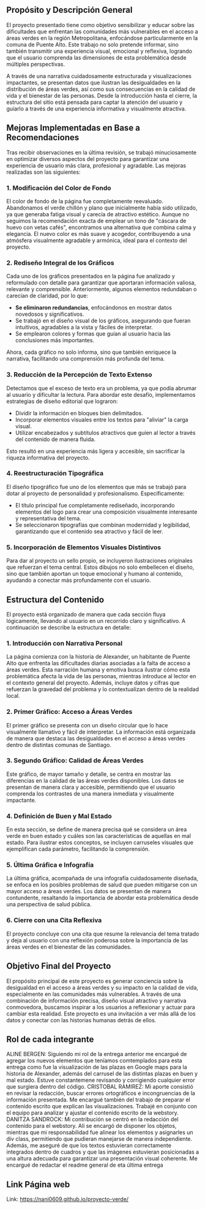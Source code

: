 
## Propósito y Descripción General

El proyecto presentado tiene como objetivo sensibilizar y educar sobre las dificultades que enfrentan las comunidades más vulnerables en el acceso a áreas verdes en la región Metropolitana, enfocándose particularmente en la comuna de Puente Alto. Este trabajo no solo pretende informar, sino también transmitir una experiencia visual, emocional y reflexiva, logrando que el usuario comprenda las dimensiones de esta problemática desde múltiples perspectivas.

A través de una narrativa cuidadosamente estructurada y visualizaciones impactantes, se presentan datos que ilustran las desigualdades en la distribución de áreas verdes, así como sus consecuencias en la calidad de vida y el bienestar de las personas. Desde la introducción hasta el cierre, la estructura del sitio está pensada para captar la atención del usuario y guiarlo a través de una experiencia informativa y visualmente atractiva.

## Mejoras Implementadas en Base a Recomendaciones

Tras recibir observaciones en la última revisión, se trabajó minuciosamente en optimizar diversos aspectos del proyecto para garantizar una experiencia de usuario más clara, profesional y agradable. Las mejoras realizadas son las siguientes:

### 1. **Modificación del Color de Fondo**

El color de fondo de la página fue completamente reevaluado. Abandonamos el verde chillón y plano que inicialmente había sido utilizado, ya que generaba fatiga visual y carecía de atractivo estético. Aunque no seguimos la recomendación exacta de emplear un tono de "cáscara de huevo con vetas cafés", encontramos una alternativa que combina calma y elegancia. El nuevo color es más suave y acogedor, contribuyendo a una atmósfera visualmente agradable y armónica, ideal para el contexto del proyecto.

### 2. **Rediseño Integral de los Gráficos**

Cada uno de los gráficos presentados en la página fue analizado y reformulado con detalle para garantizar que aportaran información valiosa, relevante y comprensible. Anteriormente, algunos elementos redundaban o carecían de claridad, por lo que:

- **Se eliminaron redundancias**, enfocándonos en mostrar datos novedosos y significativos.
- Se trabajó en el diseño visual de los gráficos, asegurando que fueran intuitivos, agradables a la vista y fáciles de interpretar.
- Se emplearon colores y formas que guían al usuario hacia las conclusiones más importantes.

Ahora, cada gráfico no solo informa, sino que también enriquece la narrativa, facilitando una comprensión más profunda del tema.

### 3. **Reducción de la Percepción de Texto Extenso**

Detectamos que el exceso de texto era un problema, ya que podía abrumar al usuario y dificultar la lectura. Para abordar este desafío, implementamos estrategias de diseño editorial que lograron:

- Dividir la información en bloques bien delimitados.
- Incorporar elementos visuales entre los textos para "aliviar" la carga visual.
- Utilizar encabezados y subtítulos atractivos que guíen al lector a través del contenido de manera fluida.

Esto resultó en una experiencia más ligera y accesible, sin sacrificar la riqueza informativa del proyecto.

### 4. **Reestructuración Tipográfica**

El diseño tipográfico fue uno de los elementos que más se trabajó para dotar al proyecto de personalidad y profesionalismo. Específicamente:

- El título principal fue completamente rediseñado, incorporando elementos del logo para crear una composición visualmente interesante y representativa del tema.
- Se seleccionaron tipografías que combinan modernidad y legibilidad, garantizando que el contenido sea atractivo y fácil de leer.

### 5. **Incorporación de Elementos Visuales Distintivos**

Para dar al proyecto un sello propio, se incluyeron ilustraciones originales que refuerzan el tema central. Estos dibujos no solo embellecen el diseño, sino que también aportan un toque emocional y humano al contenido, ayudando a conectar más profundamente con el usuario.

## Estructura del Contenido

El proyecto está organizado de manera que cada sección fluya lógicamente, llevando al usuario en un recorrido claro y significativo. A continuación se describe la estructura en detalle:

### 1. **Introducción con Narrativa Personal**

La página comienza con la historia de Alexander, un habitante de Puente Alto que enfrenta las dificultades diarias asociadas a la falta de acceso a áreas verdes. Esta narración humana y emotiva busca ilustrar cómo esta problemática afecta la vida de las personas, mientras introduce al lector en el contexto general del proyecto. Además, incluye datos y cifras que refuerzan la gravedad del problema y lo contextualizan dentro de la realidad local.

### 2. **Primer Gráfico: Acceso a Áreas Verdes**

El primer gráfico se presenta con un diseño circular que lo hace visualmente llamativo y fácil de interpretar. La información está organizada de manera que destaca las desigualdades en el acceso a áreas verdes dentro de distintas comunas de Santiago.

### 3. **Segundo Gráfico: Calidad de Áreas Verdes**

Este gráfico, de mayor tamaño y detalle, se centra en mostrar las diferencias en la calidad de las áreas verdes disponibles. Los datos se presentan de manera clara y accesible, permitiendo que el usuario comprenda los contrastes de una manera inmediata y visualmente impactante.

### 4. **Definición de Buen y Mal Estado**

En esta sección, se define de manera precisa qué se considera un área verde en buen estado y cuáles son las características de aquellas en mal estado. Para ilustrar estos conceptos, se incluyen carruseles visuales que ejemplifican cada parámetro, facilitando la comprensión.

### 5. **Última Gráfica e Infografía**

La última gráfica, acompañada de una infografía cuidadosamente diseñada, se enfoca en los posibles problemas de salud que pueden mitigarse con un mayor acceso a áreas verdes. Los datos se presentan de manera contundente, resaltando la importancia de abordar esta problemática desde una perspectiva de salud pública.

### 6. **Cierre con una Cita Reflexiva**

El proyecto concluye con una cita que resume la relevancia del tema tratado y deja al usuario con una reflexión poderosa sobre la importancia de las áreas verdes en el bienestar de las comunidades.

## Objetivo Final del Proyecto

El propósito principal de este proyecto es generar conciencia sobre la desigualdad en el acceso a áreas verdes y su impacto en la calidad de vida, especialmente en las comunidades más vulnerables. A través de una combinación de información precisa, diseño visual atractivo y narrativa conmovedora, buscamos inspirar a los usuarios a reflexionar y actuar para cambiar esta realidad. Este proyecto es una invitación a ver más allá de los datos y conectar con las historias humanas detrás de ellos.
## Rol de cada integrante
ALINE BERGEN: Siguiendo mi rol de la entrega anterior me encargué de agregar los nuevos elementos que teníamos comtemplados para esta entrega como fue la visualización de las plazas en Google maps para la historia de Alexander, además del carrusel de las distintas plazas en buen y mal estado. Estuve constantemene revisando y corrigiendo cualquier error que surgiera dentro del código.
CRISTOBAL RAMIREZ: Mi aporte consistió en revisar la redacción, buscar errores ortográficos e incongruencias de la información presentada. Me encargué también del trabajo de preparar el contenido escrito que explican las visualizaciones. Trabajé en conjunto con el equipo para analizar y ajustar el contenido escrito de la webstory.
DANITZA SANDROCK: Mi contribución se centró en la redacción del contenido para el webstory. Ali se encargó de disponer los objetos, mientras que mi responsabilidad fue alinear los elementos y asignarles un div class, permitiendo que pudieran manejarse de manera independiente. Además, me aseguré de que los textos estuvieran correctamente integrados dentro de cuadros y que las imágenes estuvieran posicionadas a una altura adecuada para garantizar una presentación visual coherente. Me encargué de redactar el readme general de eta última entrega

## Link Página web
Link: https://nani0609.github.io/proyecto-verde/


